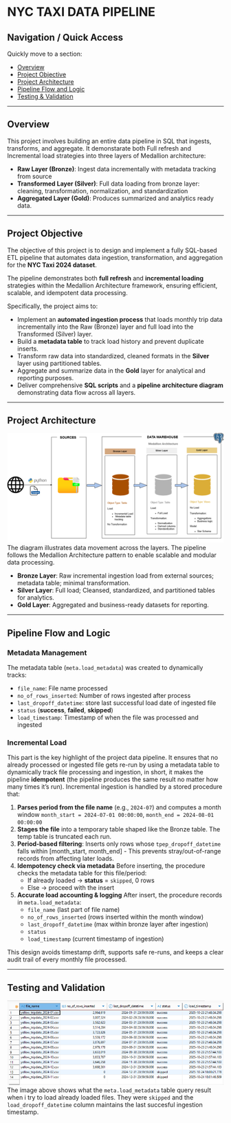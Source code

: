# NYC TAXI DATA PIPELINE


## Navigation / Quick Access
Quickly move to a section:
- [Overview](#overview)
- [Project Objective](#project-objective)
- [Project Architecture](#project-architecture)
- [Pipeline Flow and Logic](#pipeline-flow-and-logic)
- [Testing & Validation](#testing-and-validation)


---
## Overview
This project involves building an entire data pipeline in SQL that ingests, transforms, and aggregate. It demonstarate both Full refresh and Incremental load strategies into three layers of Medallion architecture:
- **Raw Layer (Bronze)**: Ingest data incrementally with metadata tracking from source
- **Transformed Layer (Silver)**: Full data loading from bronze layer: cleaning, transformation, normalization, and standardization
- **Aggregated Layer (Gold)**: Produces summarized and analytics ready data.


---
## Project Objective
The objective of this project is to design and implement a fully SQL-based ETL pipeline that automates data ingestion, transformation, and aggregation for the **NYC Taxi 2024 dataset**. 

The pipeline demonstrates both **full refresh** and **incremental loading** strategies within the Medallion Architecture framework, ensuring efficient, scalable, and idempotent data processing.

Specifically, the project aims to:
- Implement an **automated ingestion process** that loads monthly trip data incrementally into the Raw (Bronze) layer and full load into the Transformed (Silver) layer.
- Build a **metadata table** to track load history and prevent duplicate inserts.
- Transform raw data into standardized, cleaned formats in the **Silver** layer using partitioned tables.
- Aggregate and summarize data in the **Gold** layer for analytical and reporting purposes.
- Deliver comprehensive **SQL scripts** and a **pipeline architecture diagram** demonstrating data flow across all layers.

---
## Project Architecture
![pipeline architecture diagram](./image/architecture_diagram.png)
The diagram illustrates data movement across the layers. The pipeline follows the Medallion Architecture pattern to enable scalable and modular data processing.

- **Bronze Layer**: Raw incremental ingestion load from external sources; metadata table; minimal transformation.
- **Silver Layer**: Full load; Cleansed, standardized, and partitioned tables for analytics.
- **Gold Layer**: Aggregated and business-ready datasets for reporting.


---
## Pipeline Flow and Logic

### Metadata Management
The metadata table (`meta.load_metadata`) was created to dynamically tracks:
- `file_name`: File name processed
- `no_of_rows_inserted`: Number of rows ingested after process
- `last_dropoff_datetime`: store last successful load date of ingested file
- `status` (**success**, **failed**, **skipped**)
- `load_timestamp`: Timestamp of when the file was processed and ingested

### Incremental Load
This part is the key highlight of the project data pipeline. It ensures that no already processed or ingested file gets re-run by using a metadata table to dynamically track file processing and ingestion, in short, it makes the pipeline **idempotent** (the pipeline produces the same result no matter how many times it’s run). Incremental ingestion is handled by a stored procedure that:
1. **Parses period from the file name** (e.g., `2024-07`) and computes a month window
`month_start = 2024-07-01 00:00:00`, `month_end = 2024-08-01 00:00:00`
2. **Stages the file** into a temporary table shaped like the Bronze table. The temp table is truncated each run.
3. **Period-based filtering**: Inserts only rows whose `tpep_dropoff_datetime` falls within [month_start, month_end] - This prevents stray/out-of-range records from affecting later loads.
4. **Idempotency check via metadata**
Before inserting, the procedure checks the metadata table for this file/period:
    - If already loaded -> **status** = `skipped`, 0 rows
    - Else -> proceed with the insert
5. **Accurate load accounting & logging**
After insert, the procedure records in `meta.load_metadata`:
    - `file_name` (last part of file name)
    - `no_of_rows_inserted` (rows inserted within the month window)
    - `last_dropoff_datetime` (max within bronze layer after ingestion)
    - `status`
    - `load_timestamp` (current timestamp of ingestion)

This design avoids timestamp drift, supports safe re-runs, and keeps a clear audit trail of every monthly file processed.

---
## Testing and Validation
![metadata table test validation](/image/metadata_table_validation.png)
The image above shows what the `meta.load_metadata` table query result when i try to load already loaded files. They were `skipped` and the `load_dropoff_datetime` column maintains the last succesful ingestion timestamp.